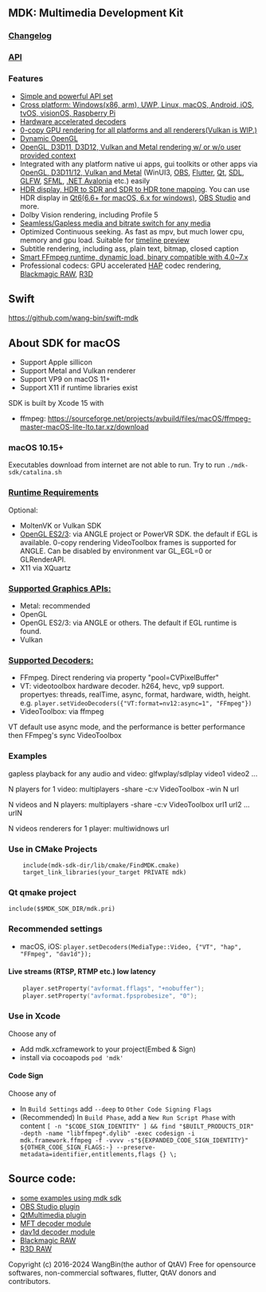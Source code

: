 ## MDK: Multimedia Development Kit
### [Changelog](https://github.com/wang-bin/mdk-sdk/blob/master/Changelog.md)
### [API](https://github.com/wang-bin/mdk-sdk/wiki/Player-APIs)

### Features
- [Simple and powerful API set](https://github.com/wang-bin/mdk-sdk/wiki/Player-APIs)
- [Cross platform: Windows(x86, arm), UWP, Linux, macOS, Android, iOS, tvOS, visionOS, Raspberry Pi](https://github.com/wang-bin/mdk-sdk/wiki/System-Requirements)
- [Hardware accelerated decoders](https://github.com/wang-bin/mdk-sdk/wiki/Decoders)
- [0-copy GPU rendering for all platforms and all renderers(Vulkan is WIP.)](https://github.com/wang-bin/mdk-sdk/wiki/Zero-Copy-Renderer)
- [Dynamic OpenGL](https://github.com/wang-bin/mdk-sdk/wiki/OpenGL-Support-Matrix)
- [OpenGL, D3D11, D3D12, Vulkan and Metal rendering w/ or w/o user provided context](https://github.com/wang-bin/mdk-sdk/wiki/Render-API)
- Integrated with any platform native ui apps, gui toolkits or other apps via [OpenGL, D3D11/12, Vulkan and Metal](https://github.com/wang-bin/mdk-sdk/wiki/Render-API) (WinUI3, [OBS](https://github.com/wang-bin/obs-mdk), [Flutter](https://pub.dev/packages/fvp), [Qt](https://github.com/wang-bin/mdk-examples/tree/master/Qt), [SDL](https://github.com/wang-bin/mdk-examples/tree/master/SDL), [GLFW](https://github.com/wang-bin/mdk-examples/tree/master/GLFW), [SFML](https://github.com/wang-bin/mdk-examples/tree/master/SFML), [.NET Avalonia](https://github.com/wang-bin/mdk-examples/tree/master/Avalonia) etc.) easily
- [HDR display, HDR to SDR and SDR to HDR tone mapping](https://github.com/wang-bin/mdk-sdk/wiki/Player-APIs#player-setcolorspace-value-void-vo_opaque--nullptr). You can use HDR display in [Qt6(6.6+ for macOS, 6.x for windows)](https://github.com/wang-bin/mdk-examples/tree/master/Qt/qmlrhi), [OBS Studio](https://github.com/wang-bin/obs-mdk) and more.
- Dolby Vision rendering, including Profile 5
- [Seamless/Gapless media and bitrate switch for any media](https://github.com/wang-bin/mdk-sdk/wiki/Player-APIs#player-setcolorspace-value-void-vo_opaque--nullptr)
- Optimized Continuous seeking. As fast as mpv, but much lower cpu, memory and gpu load. Suitable for [timeline preview](https://github.com/wang-bin/mdk-sdk/wiki/Typical-Usage#timeline-preview)
- Subtitle rendering, including ass, plain text, bitmap, closed caption
- [Smart FFmpeg runtime, dynamic load, binary compatible with 4.0~7.x](https://github.com/wang-bin/mdk-sdk/wiki/FFmpeg-Runtime)
- Professional codecs: GPU accelerated [HAP](https://github.com/wang-bin/mdk-sdk/wiki/Decoders#hap) codec rendering, [Blackmagic RAW](https://github.com/wang-bin/mdk-braw), [R3D](https://github.com/wang-bin/mdk-r3d)


## Swift
https://github.com/wang-bin/swift-mdk

## About SDK for macOS

- Support Apple sillicon
- Support Metal and Vulkan renderer
- Support VP9 on macOS 11+
- Support X11 if runtime libraries exist

SDK is built by Xcode 15 with
- ffmpeg: https://sourceforge.net/projects/avbuild/files/macOS/ffmpeg-master-macOS-lite-lto.tar.xz/download

### macOS 10.15+
Executables download from internet are not able to run. Try to run `./mdk-sdk/catalina.sh`

### [Runtime Requirements](https://github.com/wang-bin/mdk-sdk/wiki/System-Requirements#macos)
Optional:
- MoltenVK or Vulkan SDK
- [OpenGL ES2/3](https://github.com/wang-bin/mdk-sdk/wiki/OpenGL-Support-Matrix): via ANGLE project or PowerVR SDK. the default if EGL is available. 0-copy rendering VideoToolbox frames is supported for ANGLE. Can be disabled by environment var GL_EGL=0 or GLRenderAPI.
- X11 via XQuartz


### [Supported Graphics APIs:](https://github.com/wang-bin/mdk-sdk/wiki/Render-API)
- Metal: recommended
- OpenGL
- OpenGL ES2/3: via ANGLE or others. The default if EGL runtime is found.
- Vulkan


### [Supported Decoders:](https://github.com/wang-bin/mdk-sdk/wiki/Decoders)
- FFmpeg. Direct rendering via property "pool=CVPixelBuffer"
- VT: videotoolbox hardware decoder. h264, hevc, vp9 support. propertyes: threads, realTime, async, format, hardware, width, height. e.g. `player.setVideoDecoders({"VT:format=nv12:async=1", "FFmpeg"})`
- VideoToolbox: via ffmpeg

VT default use async mode, and the performance is better performance then FFmpeg's sync VideoToolbox

### Examples
gapless playback for any audio and video: glfwplay/sdlplay video1 video2 ...

N players for 1 video: multiplayers -share -c:v VideoToolbox -win N url

N videos and N players: multiplayers -share -c:v VideoToolbox url1 url2 ... urlN

N videos renderers for 1 player: multiwidnows url

### Use in CMake Projects
```
	include(mdk-sdk-dir/lib/cmake/FindMDK.cmake)
	target_link_libraries(your_target PRIVATE mdk)
```

### Qt qmake project
```qmake
include($$MDK_SDK_DIR/mdk.pri)
```


### Recommended settings

- macOS, iOS: `player.setDecoders(MediaType::Video, {"VT", "hap", "FFmpeg", "dav1d"});`

#### Live streams (RTSP, RTMP etc.) low latency
```cpp
    player.setProperty("avformat.fflags", "+nobuffer");
    player.setProperty("avformat.fpsprobesize", "0");
```

### Use in Xcode
Choose any of
- Add mdk.xcframework to your project(Embed & Sign)
- install via cocoapods `pod 'mdk'`

#### Code Sign
Choose any of
- In `Build Settings` add `--deep` to `Other Code Signing Flags`
- (Recommended) In `Build Phase`, add a `New Run Script Phase` with content `[ -n "$CODE_SIGN_IDENTITY" ] && find "$BUILT_PRODUCTS_DIR" -depth -name "libffmpeg*.dylib" -exec codesign -i mdk.framework.ffmpeg -f -vvvv -s"${EXPANDED_CODE_SIGN_IDENTITY}" ${OTHER_CODE_SIGN_FLAGS:-} --preserve-metadata=identifier,entitlements,flags {} \;`


## Source code:
- [some examples using mdk sdk](https://github.com/wang-bin/mdk-examples)
- [OBS Studio plugin](https://github.com/wang-bin/obs-mdk)
- [QtMultimedia plugin](https://github.com/wang-bin/qtmultimedia-plugins-mdk)
- [MFT decoder module](https://github.com/wang-bin/mdk-mft)
- [dav1d decoder module](https://github.com/wang-bin/mdk-dav1d)
- [Blackmagic RAW](https://github.com/wang-bin/mdk-braw)
- [R3D RAW](https://github.com/wang-bin/mdk-r3d)


Copyright (c) 2016-2024 WangBin(the author of QtAV) <wbsecg1 at gmail.com>
Free for opensource softwares, non-commercial softwares, flutter, QtAV donors and contributors.